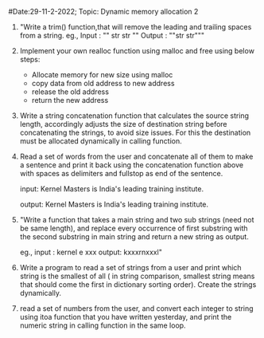 #Date:29-11-2-2022; Topic: Dynamic memory allocation 2

1) "Write a trim() function,that will remove the leading and trailing spaces from a string.
	eg., Input : ""    str  str   ""
	Output : ""str str"""

2) Implement your own realloc function using malloc and free using below steps: 
	- Allocate memory for new size using malloc
	- copy data from old address to new address
	- release the old address
	- return the new address

3) Write a string concatenation function that calculates the source string length, accordingly adjusts the size of destination string before concatenating the strings, to avoid size issues. For this the destination must be allocated dynamically in calling function.

4) Read a set of words from the user and concatenate all of them to make a sentence and print it back using the concatenation function above with spaces as delimiters and fullstop as end of the sentence.

	input: 
	Kernel
	Masters
	is
	India's
	leading
	training
	institute.

	output: Kernel Masters is India's leading training institute.

5) "Write a function that takes a main string and two sub strings (need not be same length), and replace every occurrence of first substring with the second substring in main string and return a new string as output.

	eg., input : kernel  e   xxx
	output: kxxxrnxxxl"

6) Write a program to read a set of strings from a user and print which string is the smallest of all ( in string comparison, smallest string means that should come the first in dictionary sorting order). Create the strings dynamically. 

7) read a set of numbers from the user, and convert each integer to string using itoa function that you have written yesterday, and print the numeric string in calling function in the same loop.
